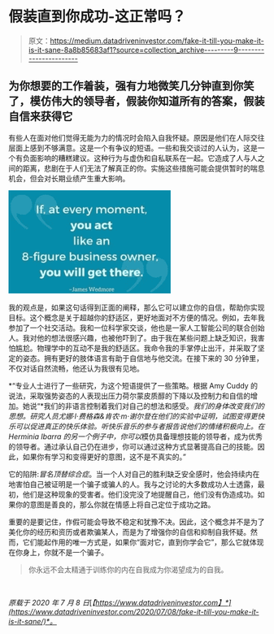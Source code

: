 # 假装直到你成功-这正常吗？

> 原文：<https://medium.datadriveninvestor.com/fake-it-till-you-make-it-is-it-sane-8a8b85683af1?source=collection_archive---------9----------------------->

## 为你想要的工作着装，强有力地微笑几分钟直到你笑了，模仿伟大的领导者，假装你知道所有的答案，假装自信来获得它

有些人在面对他们觉得无能为力的情况时会陷入自我怀疑。原因是他们在人际交往层面上感到不够满意。这是一个有争议的短语。一些和我交谈过的人认为，这是一个有负面影响的糟糕建议。这种行为与虚伪和自私联系在一起。它造成了人与人之间的距离，悲剧在于人们无法了解真正的你。实施这些措施可能会提供暂时的喘息机会，但会对长期业绩产生重大影响。

![](img/63b6aa9ce3718de3cb64009a96e009ef.png)

我的观点是，如果这句话得到正面的阐释，那么它可以建立你的自信，帮助你实现目标。这个概念是关于超越你的舒适区，更好地面对不方便的情况。例如，去年我参加了一个社交活动。我和一位科学家交谈，他也是一家人工智能公司的联合创始人。我对他的想法很感兴趣，也被他吓到了。由于我在某些问题上缺乏知识，我害怕尴尬。物理学中的互动不是我的舒适区。我命令我的手掌停止出汗，并采取了坚定的姿态。拥有更好的肢体语言有助于自信地与他交流。在接下来的 30 分钟里，不仅对话自然流畅，他还认为我很有见地。

*“专业人士进行了一些研究，为这个短语提供了一些策略。根据 Amy Cuddy 的说法，采取强势姿态的人表现出压力荷尔蒙皮质醇的下降以及控制力和自信的增加。她说“*我们的非语言控制着我们对自己的想法和感受。*我们的身体改变我们的思想。研究人员尤娜·l·费格森&肯农·m·谢尔登在他们的实验中证明，试图变得更快乐可以促进真正的快乐体验。听快乐音乐的参与者报告说他们的情绪积极向上。在 Herminia Ibarra 的另一个例子中，你可以*模仿具备理想技能的领导者，成为优秀的领导者。通过承认自己仍在进步，你可以通过这种方式显著提高自己的技能。因此，如果你有学习和变得更好的意图，这不是不真实的。”

它的陷阱:*冒名顶替综合症*。当一个人对自己的胜利缺乏安全感时，他会持续内在地害怕自己被证明是一个骗子或骗人的人。我与之讨论的大多数成功人士透露，最初，他们是这种现象的受害者。他们没完没了地提醒自己，他们没有伪造成功。如果你的意图是善良的，那么你就在情感上将自己定位于成功之路。

重要的是要记住，作假可能会导致不稳定和犹豫不决。因此，这个概念并不是为了美化你的经历和资历或者欺骗某人，而是为了增强你的自信和抑制自我怀疑。然而，它们能起作用的唯一方式是，如果你“面对它，直到你学会它”，那么它就体现在你身上，你就不是一个骗子。

> 你永远不会太精通于训练你的内在自我成为你渴望成为的自我。

![](img/cb8968aa73d4e5e0df200629072fbd5c.png)

*原载于 2020 年 7 月 8 日*[*【https://www.datadriveninvestor.com】*](https://www.datadriveninvestor.com/2020/07/08/fake-it-till-you-make-it-is-it-sane/)*。*